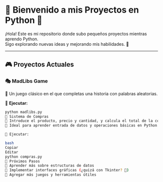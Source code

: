 # 🐍 Bienvenido a mis Proyectos en Python 🚀

¡Hola! Este es mi repositorio donde subo pequeños proyectos mientras aprendo Python.  
Sigo explorando nuevas ideas y mejorando mis habilidades. 🌟  

---

## 🎮 Proyectos Actuales

### 🎭 MadLibs Game  
🔹 Un juego clásico en el que completas una historia con palabras aleatorias.  
 

🔗 **Ejecutar:**  
```bash
python madlibs.py
🛒 Sistema de Compras
🔹 Introduce el producto, precio y cantidad, y calcula el total de la compra.
🔹 Ideal para aprender entrada de datos y operaciones básicas en Python.

🔗 Ejecutar:

bash
Copiar
Editar
python compras.py
🚀 Próximos Pasos
📌 Aprender más sobre estructuras de datos
📌 Implementar interfaces gráficas (¿quizá con Tkinter? 🤔)
📌 Agregar más juegos y herramientas útiles

